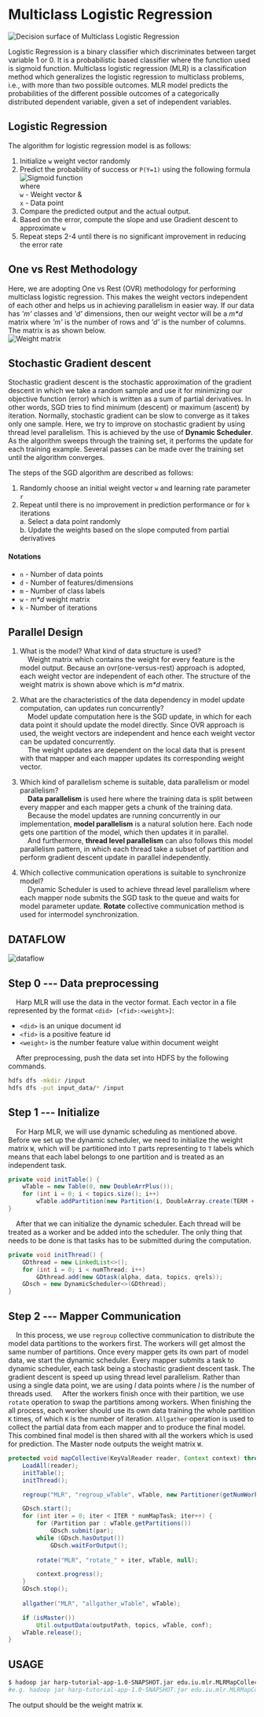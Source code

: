 # Multiclass Logistic Regression

![Decision surface of Multiclass Logistic Regression](/img/4-3-1.png{width=60%})

Logistic Regression is a binary classifier which discriminates between target variable 1 or 0. It is a probabilistic based classifier where the function used is sigmoid function. Multiclass logistic regression (MLR) is a classification method which generalizes the logistic regression to multiclass problems, i.e., with more than two possible outcomes. MLR model predicts the probabilities of the different possible outcomes of a categorically distributed dependent variable, given a set of independent variables.

## Logistic Regression
The algorithm for logistic regression model is as follows:  
1. Initialize `w` weight vector randomly  
2. Predict the probability of success or `P(Y=1)` using the following formula  
![Sigmoid function](/img/4-3-3.png)  
where  
`w` - Weight vector  &  
`x` - Data point  
3. Compare the predicted output and the actual output.  
4. Based on the error, compute the slope and use Gradient descent to approximate `w`  
5. Repeat steps 2-4 until there is no significant improvement in reducing the error rate  

## One vs Rest Methodology
Here, we are adopting One vs Rest (OVR) methodology for performing multiclass logistic regression. This makes the weight vectors independent of each other and helps us in achieving parallelism in easier way. If our data has *'m'* classes and *'d'* dimensions, then our weight vector will be a *m\*d* matrix where *'m'* is the number of rows and *'d'* is the number of columns. The matrix is as shown below.  
![Weight matrix](/img/4-3-4.png)

## Stochastic Gradient descent
Stochastic gradient descent is the stochastic approximation of the gradient descent in which we take a random sample and use it for minimizing our objective function (error) which is written as a sum of partial derivatives. In other words, SGD tries to find minimum (descent) or maximum (ascent) by iteration. Normally, stochastic gradient can be slow to converge as it takes only one sample. Here, we try to improve on stochastic gradient by using thread level parallelism. This is achieved by the use of **Dynamic Scheduler**. As the algorithm sweeps through the training set, it performs the update for each training example. Several passes can be made over the training set until the algorithm converges.  

The steps of the SGD algorithm are described as follows:  
1. Randomly choose an initial weight vector `w` and learning rate parameter `r`   
2. Repeat until there is no improvement in prediction performance or for `k` iterations   
	a. Select a data point randomly  
    b. Update the weights based on the slope computed from partial derivatives  

#### Notations
* `n` - Number of data points
* `d` - Number of features/dimensions
* `m` - Number of class labels
* `w` - *m\*d* weight matrix
* `k` - Number of iterations

## Parallel Design
1. What is the model? What kind of data structure is used?  
&nbsp;&nbsp;&nbsp;&nbsp;Weight matrix which contains the weight for every feature is the model output. Because an ovr(one-versus-rest) approach is adopted, each weight vector are independent of each other. The structure of the weight matrix is shown above which is *m\*d* matrix.  


2. What are the characteristics of the data dependency in model update computation, can updates run concurrently?  
&nbsp;&nbsp;&nbsp;&nbsp;Model update computation here is the SGD update, in which for each data point it should update the model directly. Since OVR approach is used, the weight vectors are independent and hence each weight vector can be updated concurrently.  
&nbsp;&nbsp;&nbsp;&nbsp;The weight updates are dependent on the local data that is present with that mapper and each mapper updates its corresponding weight vector.  


3. Which kind of parallelism scheme is suitable, data parallelism or model parallelism?  
&nbsp;&nbsp;&nbsp;&nbsp;**Data parallelism** is used here where the training data is split between every mapper and each mapper gets a chunk of the training data.  
&nbsp;&nbsp;&nbsp;&nbsp;Because the model updates are running concurrently in our implementation, **model parallelism** is a natural solution here. Each node gets one partition of the model, which then updates it in parallel.  
&nbsp;&nbsp;&nbsp;&nbsp;And furthermore, **thread level parallelism** can also follows this model parallelism pattern, in which each thread take a subset of partition and perform gradient descent update in parallel independently.


4. Which collective communication operations is suitable to synchronize model?  
&nbsp;&nbsp;&nbsp;&nbsp;Dynamic Scheduler is used to achieve thread level parallelism where each mapper node submits the SGD task to the queue and waits for model parameter update. **Rotate** collective communication method is used for intermodel synchronization.  

## DATAFLOW

![dataflow](/img/4-3-2.png)

## Step 0 --- Data preprocessing

&nbsp;&nbsp;&nbsp;&nbsp;Harp MLR will use the data in the vector format. Each vector in a file represented by the format `<did> [<fid>:<weight>]`:

* `<did>` is an unique document id
* `<fid>` is a positive feature id
* `<weight>` is the number feature value within document weight

&nbsp;&nbsp;&nbsp;&nbsp;After preprocessing, push the data set into HDFS by the following commands.
```bash
hdfs dfs -mkdir /input  
hdfs dfs -put input_data/* /input
```

## Step 1 --- Initialize

&nbsp;&nbsp;&nbsp;&nbsp;For Harp MLR, we will use dynamic scheduling as mentioned above. Before we set up the dynamic scheduler, we need to initialize the weight matrix `W`, which will be partitioned into `T` parts representing to `T` labels which means that each label belongs to one partition and is treated as an independent task.
```Java
private void initTable() {
    wTable = new Table(0, new DoubleArrPlus());
    for (int i = 0; i < topics.size(); i++)
        wTable.addPartition(new Partition(i, DoubleArray.create(TERM + 1, false)));
}
```

&nbsp;&nbsp;&nbsp;&nbsp;After that we can initialize the dynamic scheduler. Each thread will be treated as a worker and be added into the scheduler. The only thing that needs to be done is that tasks has to be submitted during the computation.
```Java
private void initThread() {
    GDthread = new LinkedList<>();
    for (int i = 0; i < numThread; i++)
        GDthread.add(new GDtask(alpha, data, topics, qrels));
    GDsch = new DynamicScheduler<>(GDthread);
}
```

## Step 2 --- Mapper Communication
&nbsp;&nbsp;&nbsp;&nbsp;In this process, we use `regroup` collective communication to distribute the model data partitions to the workers first. The workers will get almost the same number of partitions. Once every mapper gets its own part of model data, we start the dynamic scheduler. Every mapper submits a task to dynamic scheduler, each task being a stochastic gradient descent task. The gradient descent is speed up using thread level parallelism. Rather than using a single data point, we are using *l* data points where *l* is the number of threads used.
&nbsp;&nbsp;&nbsp;&nbsp;After the workers finish once with their partition, we use `rotate` operation to swap the partitions among workers. When finishing the all process, each worker should use its own data training the whole partition `K` times, of which `K` is the number of iteration. `Allgather` operation is used to collect the partial data from each mapper and to produce the final model. This combined final model is then shared with all the workers which is used for prediction. The Master node outputs the weight matrix `W`.

```Java
protected void mapCollective(KeyValReader reader, Context context) throws IOException, InterruptedException {
    LoadAll(reader);
    initTable();
    initThread();

    regroup("MLR", "regroup_wTable", wTable, new Partitioner(getNumWorkers()));

    GDsch.start();        
    for (int iter = 0; iter < ITER * numMapTask; iter++) {
        for (Partition par : wTable.getPartitions())
            GDsch.submit(par);
        while (GDsch.hasOutput())
            GDsch.waitForOutput();
            
        rotate("MLR", "rotate_" + iter, wTable, null);

        context.progress();
    }
    GDsch.stop();
        
    allgather("MLR", "allgather_wTable", wTable);

    if (isMaster())
        Util.outputData(outputPath, topics, wTable, conf);
    wTable.release();
}
```

## USAGE

```bash
$ hadoop jar harp-tutorial-app-1.0-SNAPSHOT.jar edu.iu.mlr.MLRMapCollective [alpha] [number of iteration] [number of features] [number of workers] [number of threads] [topic file path] [qrel file path] [input path in HDFS] [output path in HDFS]
#e.g. hadoop jar harp-tutorial-app-1.0-SNAPSHOT.jar edu.iu.mlr.MLRMapCollective 1.0 100 47236 2 16 /rcv1v2/rcv1.topics.txt /rcv1v2/rcv1-v2.topics.qrels /input /output
```

The output should be the weight matrix `W`.
